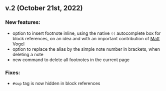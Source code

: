## v.2 (October 21st, 2022)
### New features:
  - option to insert footnote inline, using the native `((` autocomplete box for block references, on an idea and with an important contribution of [Matt Vogel](https://github.com/8bitgentleman) 
  - option to replace the alias by the simple note number in brackets, when deleting a note
  - new command to delete all footnotes in the current page
### Fixes:
  - `#sup` tag is now hidden in block references
